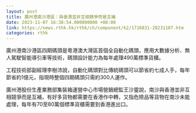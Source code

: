 ```yaml
---
layout: post
title: 廣州港南沙港區：與香港並非互相競爭而是互補
date: 2023-11-07 16:38:54.000000000 +08:00
link: https://news.rthk.hk/rthk/ch/component/k2/1726831-20231107.htm
categories: rthk
---
```


廣州港南沙港區四期碼頭是粵港澳大灣區首個全自動化碼頭，應用大數據分析、無人駕駛智能導引車等技術，碼頭設計能力為每年處理490萬標準貨櫃。

工程技術部副經理李樹沛說，自動化碼頭對比傳統碼頭可以節省約七成人手，每年節省約1億元，指現時整個四期碼頭只需約300人運作。

廣州港股份生產業務部集裝箱運營中心市場營銷總監王沙靈說，南沙與香港並非互相競爭而是互補，有好多貨物都需要在香港作中轉，又指危險品等貨物在南沙未能處理，每年有70至80萬個標準貨櫃需要到香港進出口。

